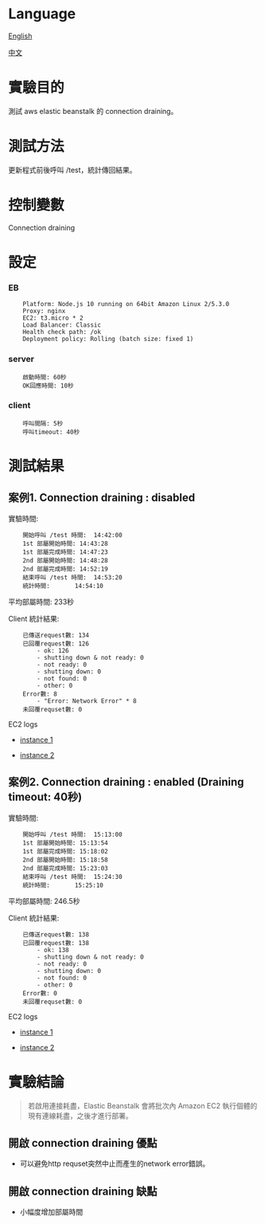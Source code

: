 # Language
[English](https://github.com/a179346/aws-elastic-beanstalk-connection-draining-test/blob/main/README.md)

[中文](https://github.com/a179346/aws-elastic-beanstalk-connection-draining-test/blob/main/README-zh-tw.md)

# 實驗目的
測試 aws elastic beanstalk 的 connection draining。

# 測試方法
更新程式前後呼叫 /test，統計傳回結果。

# 控制變數
Connection draining

# 設定
### EB
```
	Platform: Node.js 10 running on 64bit Amazon Linux 2/5.3.0
	Proxy: nginx
	EC2: t3.micro * 2
	Load Balancer: Classic
	Health check path: /ok
	Deployment policy: Rolling (batch size: fixed 1)
```
### server
```
	啟動時間: 60秒
	OK回應時間: 10秒
```
### client
```
	呼叫間隔: 5秒
	呼叫timeout: 40秒
```

# 測試結果
## 案例1. Connection draining : disabled
實驗時間:
```
	開始呼叫 /test 時間:	14:42:00
	1st 部屬開始時間:	14:43:28
	1st 部屬完成時間:	14:47:23
	2nd 部屬開始時間:	14:48:28
	2nd 部屬完成時間:	14:52:19
	結束呼叫 /test 時間:	14:53:20
	統計時間:		14:54:10
```
平均部屬時間: 233秒

Client 統計結果:
```
	已傳送request數: 134
	已回覆request數: 126
		- ok: 126
		- shutting down & not ready: 0
		- not ready: 0
		- shutting down: 0
		- not found: 0
		- other: 0
	Error數: 8
		- "Error: Network Error" * 8
	未回覆requset數: 0
```
EC2 logs

* [instance 1](https://github.com/a179346/aws-elastic-beanstalk-connection-draining-test/blob/main/testResult/case1-instance1.txt)

* [instance 2](https://github.com/a179346/aws-elastic-beanstalk-connection-draining-test/blob/main/testResult/case1-instance2.txt)

## 案例2. Connection draining : enabled (Draining timeout: 40秒)
實驗時間:
```
	開始呼叫 /test 時間:	15:13:00
	1st 部屬開始時間:	15:13:54
	1st 部屬完成時間:	15:18:02
	2nd 部屬開始時間:	15:18:58
	2nd 部屬完成時間:	15:23:03
	結束呼叫 /test 時間:	15:24:30
	統計時間:		15:25:10
```
平均部屬時間: 246.5秒

Client 統計結果:
```
	已傳送request數: 138
	已回覆request數: 138
		- ok: 138
		- shutting down & not ready: 0
		- not ready: 0
		- shutting down: 0
		- not found: 0
		- other: 0
	Error數: 0
	未回覆requset數: 0
```
EC2 logs

* [instance 1](https://github.com/a179346/aws-elastic-beanstalk-connection-draining-test/blob/main/testResult/case2-instance1.txt)

* [instance 2](https://github.com/a179346/aws-elastic-beanstalk-connection-draining-test/blob/main/testResult/case2-instance2.txt)

# 實驗結論
> 若啟用連接耗盡，Elastic Beanstalk 會將批次內 Amazon EC2 執行個體的現有連線耗盡，之後才進行部署。

## 開啟 connection draining 優點
* 可以避免http requset突然中止而產生的network error錯誤。
## 開啟 connection draining 缺點
* 小幅度增加部屬時間

